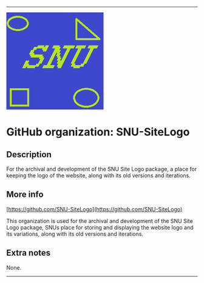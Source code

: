 
***

![SNU_blue_and_gold_legacy_icon.png failed to load. The file may be missing or corrupt. Check the file path for errors first.](/AdditionalInfo/2/SNU-SiteLogo/SNU_blue_and_gold_legacy_icon.png)

# GitHub organization: SNU-SiteLogo

## Description

For the archival and development of the SNU Site Logo package, a place for keeping the logo of the website, along with its old versions and iterations.

## More info

[https://github.com/SNU-SiteLogo](https://github.com/SNU-SiteLogo)

This organization is used for the archival and development of the SNU Site Logo package, SNUs place for storing and displaying the website logo and its variations, along with its old versions and iterations.

## Extra notes

None.

***
